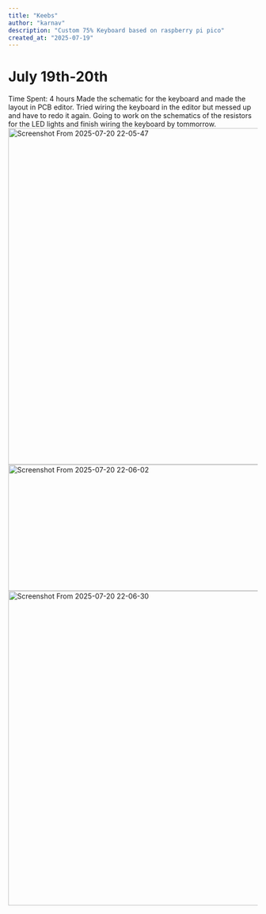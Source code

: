 ```yaml
---
title: "Keebs"
author: "karnav"
description: "Custom 75% Keyboard based on raspberry pi pico"
created_at: "2025-07-19"
---
```


# July 19th-20th
Time Spent: 4 hours
Made the schematic for the keyboard and made the layout in PCB editor. Tried wiring the keyboard in the editor but messed up and have to redo it again. Going to work on the schematics of the resistors for the LED lights and finish wiring the keyboard by tommorrow.
<img width="1001" height="679" alt="Screenshot From 2025-07-20 22-05-47" src="https://github.com/user-attachments/assets/fccbd966-3b0f-419f-94fe-a07421e4c731" />
<img width="1115" height="255" alt="Screenshot From 2025-07-20 22-06-02" src="https://github.com/user-attachments/assets/07ebacdf-436e-4324-8490-030d1f00209a" />
<img width="1446" height="635" alt="Screenshot From 2025-07-20 22-06-30" src="https://github.com/user-attachments/assets/c860d5c5-dfc7-48d5-8a17-635138051d9e" />
